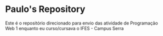 # Paulo's Repository
Este é o repositório direcionado para envio das atividade de Programação Web 1 enquanto eu curso/cursava o IFES - Campus Serra
